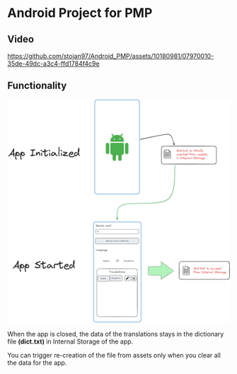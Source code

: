 # Android Project for PMP

## Video
https://github.com/stojan97/Android_PMP/assets/10180981/07970010-35de-49dc-a3c4-ffd1784f4c9e

## Functionality

![Android Prototype](attachments/Android%20PMP%20Prototype.png)

When the app is closed, the data of the translations stays in the dictionary file **(dict.txt)**
in Internal Storage of the app.

You can trigger re-creation of the file from assets only when you clear all the data for the app.

